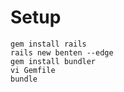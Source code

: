 
# Setup
    gem install rails
    rails new benten --edge
    gem install bundler
    vi Gemfile
    bundle
